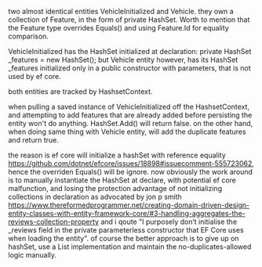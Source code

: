 two almost identical entities VehicleInitialized and Vehicle. they own a collection of Feature, in the form of private HashSet. Worth to mention that the Feature type overrides Equals() and using Feature.Id for equality comparison.

VehicleInitialized has the HashSet initialized at declaration: private HashSet<Feature> _features = new HashSet<Feature>();
but Vehicle entity however, has its HashSet<Feature> _features initialized only in a public constructor with parameters, that is not used by ef core.

both entities are tracked by HashsetContext.

when pulling a saved instance of VehicleInitialized off the HashsetContext, and attempting to add features that are already added before persisting the entity won't do anything. HashSet.Add() will return false.
on the other hand, when doing same thing with Vehicle entity, will add the duplicate features and return true.

the reason is ef core will initialize a hashSet with reference equality https://github.com/dotnet/efcore/issues/18898#issuecomment-555723062, hence the overriden Equals() will be ignore. now obviously the work around is to manually instantiate the HashSet at declare, with potential ef core malfunction, and losing the protection advantage of not initializing collections in declaration as advocated by jon p smith https://www.thereformedprogrammer.net/creating-domain-driven-design-entity-classes-with-entity-framework-core/#3-handling-aggregates-the-reviews-collection-property and i qoute "I purposely don’t initialise the _reviews field in the private parameterless constructor that EF Core uses when loading the entity". of course the better approach is to give up on hashSet, use a List implementation and maintain the no-duplicates-allowed logic manually.
